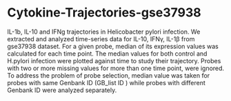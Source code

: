 # Cytokine-Trajectories-gse37938
IL-1b, IL-10 and IFNg trajectories in Helicobacter pylori infection. We extracted and analyzed time-series data for IL-10, IFNγ, IL-1β from gse37938 dataset. For a given probe, median of its expression values was calculated for each time point. The median values for both control and H.pylori infection were plotted against time to study their trajectory. Probes with two or more missing values for more than one time point, were ignored. To address the problem of probe selection, median value was taken for probes with same Genbank ID (GB_list ID ) while probes with different Genbank ID were analyzed separately.
